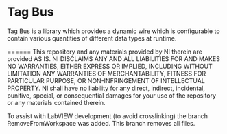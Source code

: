 Tag Bus
======

Tag Bus is a library which provides a dynamic wire which is configurable to contain various quantities of different data types at runtime.

======
This repository and any materials provided by NI therein are provided AS IS. NI DISCLAIMS ANY AND ALL LIABILITIES FOR AND MAKES NO WARRANTIES, EITHER EXPRESS OR IMPLIED, INCLUDING WITHOUT LIMITATION ANY WARRANTIES OF MERCHANTABILITY, FITNESS FOR PARTICULAR PURPOSE, OR NON-INFRINGEMENT OF INTELLECTUAL PROPERTY. NI shall have no liability for any direct, indirect, incidental, punitive, special, or consequential damages for your use of the repository or any materials contained therein.


To assist with LabVIEW development (to avoid crosslinking) the branch RemoveFromWorkspace was added. This branch removes all files.
